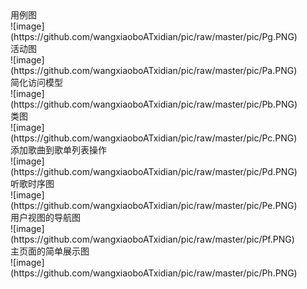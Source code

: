 <html>
用例图</br>![image](https://github.com/wangxiaoboATxidian/pic/raw/master/pic/Pg.PNG)</br>
活动图</br>![image](https://github.com/wangxiaoboATxidian/pic/raw/master/pic/Pa.PNG)</br>
简化访问模型</br>![image](https://github.com/wangxiaoboATxidian/pic/raw/master/pic/Pb.PNG)</br>
类图</br>![image](https://github.com/wangxiaoboATxidian/pic/raw/master/pic/Pc.PNG)</br>
添加歌曲到歌单列表操作</br>![image](https://github.com/wangxiaoboATxidian/pic/raw/master/pic/Pd.PNG)</br>
听歌时序图</br>![image](https://github.com/wangxiaoboATxidian/pic/raw/master/pic/Pe.PNG)</br>
用户视图的导航图</br>![image](https://github.com/wangxiaoboATxidian/pic/raw/master/pic/Pf.PNG)</br>
主页面的简单展示图</br>![image](https://github.com/wangxiaoboATxidian/pic/raw/master/pic/Ph.PNG)</br>
</html>

